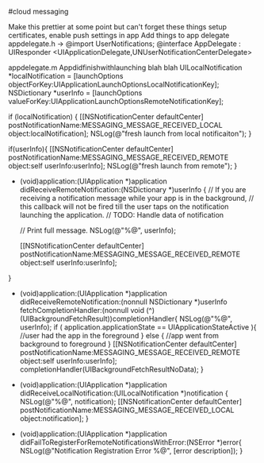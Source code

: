 #cloud messaging 

Make this prettier at some point but can't forget these things
setup certificates, enable push settings in app 
Add things to app delegate
appdelegate.h -> 
@import UserNotifications;
@interface AppDelegate : UIResponder <UIApplicationDelegate,UNUserNotificationCenterDelegate>

appdelegate.m
Appdidfinishwithlaunching blah blah
 UILocalNotification *localNotification = [launchOptions objectForKey:UIApplicationLaunchOptionsLocalNotificationKey];
  NSDictionary *userInfo = [launchOptions valueForKey:UIApplicationLaunchOptionsRemoteNotificationKey];

  if (localNotification) {
    [[NSNotificationCenter defaultCenter] postNotificationName:MESSAGING_MESSAGE_RECEIVED_LOCAL object:localNotification];
    NSLog(@"fresh launch from local notificaiton");
  }
  
  if(userInfo){
    [[NSNotificationCenter defaultCenter] postNotificationName:MESSAGING_MESSAGE_RECEIVED_REMOTE object:self userInfo:userInfo];
    NSLog(@"fresh launch from remote");
  }

- (void)application:(UIApplication *)application didReceiveRemoteNotification:(NSDictionary *)userInfo {
  // If you are receiving a notification message while your app is in the background,
  // this callback will not be fired till the user taps on the notification launching the application.
  // TODO: Handle data of notification
  
  // Print full message.
  NSLog(@"%@", userInfo);
  
  [[NSNotificationCenter defaultCenter] postNotificationName:MESSAGING_MESSAGE_RECEIVED_REMOTE object:self userInfo:userInfo];
  
}

- (void)application:(UIApplication *)application didReceiveRemoteNotification:(nonnull NSDictionary *)userInfo fetchCompletionHandler:(nonnull void (^)(UIBackgroundFetchResult))completionHandler{
  NSLog(@"%@", userInfo);
  if ( application.applicationState == UIApplicationStateActive ){
    //user had the app in the foreground
  }
  else {
    //app went from background to foreground
  }
  [[NSNotificationCenter defaultCenter] postNotificationName:MESSAGING_MESSAGE_RECEIVED_REMOTE object:self userInfo:userInfo];
  completionHandler(UIBackgroundFetchResultNoData);
}

- (void)application:(UIApplication *)application didReceiveLocalNotification:(UILocalNotification *)notification
{
  NSLog(@"%@", notification);
  [[NSNotificationCenter defaultCenter] postNotificationName:MESSAGING_MESSAGE_RECEIVED_LOCAL object:notification];
}

- (void)application:(UIApplication *)application didFailToRegisterForRemoteNotificationsWithError:(NSError *)error{
  NSLog(@"Notification Registration Error %@", [error description]);
}
